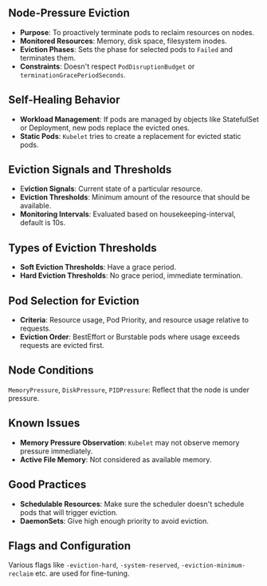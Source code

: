 ## Node-Pressure Eviction
- **Purpose**: To proactively terminate pods to reclaim resources on nodes.
- **Monitored Resources**: Memory, disk space, filesystem inodes.
- **Eviction Phases**: Sets the phase for selected pods to `Failed` and terminates them.
- **Constraints**: Doesn't respect `PodDisruptionBudget` or `terminationGracePeriodSeconds`.


## Self-Healing Behavior
- **Workload Management**: If pods are managed by objects like StatefulSet or Deployment, new pods replace the evicted ones.
- **Static Pods**: `Kubelet` tries to create a replacement for evicted static pods.


## Eviction Signals and Thresholds
- E**viction Signals**: Current state of a particular resource.
- **Eviction Thresholds**: Minimum amount of the resource that should be available.
- **Monitoring Intervals**: Evaluated based on housekeeping-interval, default is 10s.


## Types of Eviction Thresholds
- **Soft Eviction Thresholds**: Have a grace period.
- **Hard Eviction Thresholds**: No grace period, immediate termination.


## Pod Selection for Eviction
- **Criteria**: Resource usage, Pod Priority, and resource usage relative to requests.
- **Eviction Order**: BestEffort or Burstable pods where usage exceeds requests are evicted first.


## Node Conditions
`MemoryPressure`, `DiskPressure`, `PIDPressure`: Reflect that the node is under pressure.


## Known Issues
- **Memory Pressure Observation**: `Kubelet` may not observe memory pressure immediately.
- **Active File Memory**: Not considered as available memory.


## Good Practices
- **Schedulable Resources**: Make sure the scheduler doesn't schedule pods that will trigger eviction.
- **DaemonSets**: Give high enough priority to avoid eviction.


## Flags and Configuration
Various flags like `-eviction-hard`, `-system-reserved`, `-eviction-minimum-reclaim` etc. are used for fine-tuning.

